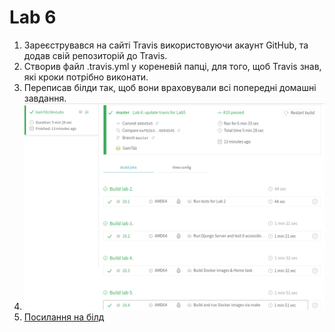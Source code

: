 # Lab 6
1. Зареєструвався на сайті Travis використовуючи акаунт GitHub, та додав свій репозиторій до Travis.
2. Створив файл .travis.yml у кореневій папці, для того, щоб Travis знав, які кроки потрібно виконати.
3. Переписав білди так, щоб вони враховували всі попередні домашні завдання.
4. ![travis](https://github.com/gamtdz/devLabs/blob/master/lab6/travis.png "travis")
5. [Посилання на білд](https://travis-ci.org/GamTdz/devLabs)